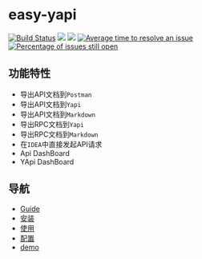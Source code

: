 # easy-yapi

[![Build Status](https://travis-ci.com/tangcent/easy-yapi.svg?branch=master)](https://travis-ci.com/tangcent/easy-yapi)
[![](https://img.shields.io/jetbrains/plugin/v/12458?color=blue&label=version)](https://plugins.jetbrains.com/plugin/12458-easyyapi)
[![](https://img.shields.io/jetbrains/plugin/d/12458)](https://plugins.jetbrains.com/plugin/12458-easyyapi)
[![Average time to resolve an issue](http://isitmaintained.com/badge/resolution/tangcent/easy-yapi.svg)](http://isitmaintained.com/project/tangcent/easy-yapi "Average time to resolve an issue")
[![Percentage of issues still open](http://isitmaintained.com/badge/open/tangcent/easy-yapi.svg)](http://isitmaintained.com/project/tangcent/easy-yapi "Percentage of issues still open")


## 功能特性
- 导出API文档到`Postman`
- 导出API文档到`Yapi`
- 导出API文档到`Markdown`
- 导出RPC文档到`Yapi`
- 导出RPC文档到`Markdown`
- 在`IDEA`中直接发起API请求
- Api DashBoard
- YApi DashBoard

## 导航

* [Guide](https://easyyapi.com/documents/index.html)
* [安装](https://easyyapi.com/documents/installation.html)
* [使用](https://easyyapi.com/documents/use.html)
* [配置](https://easyyapi.com/setting/index.html)
* [demo](https://easyyapi.com/demo/index.html)